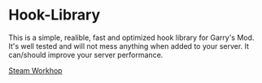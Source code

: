 # Hook-Library
This is a simple, realible, fast and optimized hook library for Garry's Mod.
It's well tested and will not mess anything when added to your server.
It can/should improve your server performance.

[Steam Workhop](https://steamcommunity.com/sharedfiles/filedetails/?id=1907060869)
